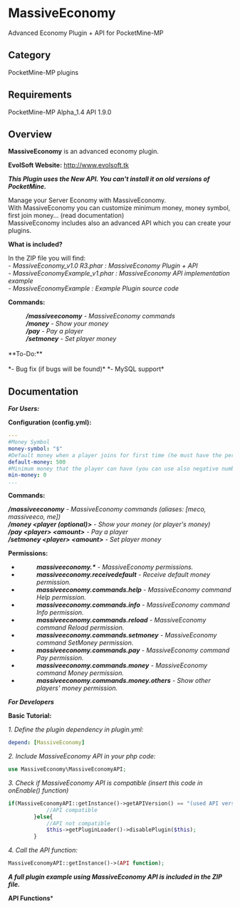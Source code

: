 # MassiveEconomy

Advanced Economy Plugin + API for PocketMine-MP

## Category

PocketMine-MP plugins

## Requirements

PocketMine-MP Alpha_1.4 API 1.9.0

## Overview

**MassiveEconomy** is an advanced economy plugin.

**EvolSoft Website:** http://www.evolsoft.tk

***This Plugin uses the New API. You can't install it on old versions of PocketMine.***

Manage your Server Economy with MassiveEconomy.<br>
With MassiveEconomy you can customize minimum money, money symbol, first join money... (read documentation)<br>
MassiveEconomy includes also an advanced API which you can create your plugins.<br>

**What is included?**

In the ZIP file you will find:<br>
*- MassiveEconomy_v1.0 R3.phar : MassiveEconomy Plugin + API*<br>
*- MassiveEconomyExample_v1.phar : MassiveEconomy API implementation example*<br>
*- MassiveEconomyExample : Example Plugin source code*<br>

**Commands:**

<dd><i><b>/massiveeconomy</b> - MassiveEconomy commands</i></dd>
<dd><i><b>/money</b> - Show your money</i></dd>
<dd><i><b>/pay</b> - Pay a player</i></dd>
<dd><i><b>/setmoney</b> - Set player money</i></dd>

<br>
**To-Do:**
<br><br>
*- Bug fix (if bugs will be found)*
*- MySQL support*

## Documentation

***For Users:***

**Configuration (config.yml):**
```yaml
---
#Money Symbol
money-symbol: "$"
#Default money when a player joins for first time (he must have the permission: massiveeconomy.receivedefault)
default-money: 500
#Minimum money that the player can have (you can use also negative numbers)
min-money: 0
...
```

**Commands:**

***/massiveeconomy*** *- MassiveEconomy commands (aliases: [meco, massiveeco, me])*<br>
***/money &lt;player (optional)&gt;*** *- Show your money (or player's money)*<br>
***/pay &lt;player&gt; &lt;amount&gt;*** *- Pay a player*<br>
***/setmoney &lt;player&gt; &lt;amount&gt;*** *- Set player money*<br>


**Permissions:**

- <dd><i><b>massiveeconomy.*</b> - MassiveEconomy permissions.</i></dd>
- <dd><i><b>massiveeconomy.receivedefault</b> - Receive default money permission.</i></dd>
- <dd><i><b>massiveeconomy.commands.help</b> - MassiveEconomy command Help permission.</i></dd>
- <dd><i><b>massiveeconomy.commands.info</b> - MassiveEconomy command Info permission.</i></dd>
- <dd><i><b>massiveeconomy.commands.reload</b> - MassiveEconomy command Reload permission.</i></dd>
- <dd><i><b>massiveeconomy.commands.setmoney</b> - MassiveEconomy command SetMoney permission.</i></dd>
- <dd><i><b>massiveeconomy.commands.pay</b> - MassiveEconomy command Pay permission.</i></dd>
- <dd><i><b>massiveeconomy.commands.money</b> - MassiveEconomy command Money permission.</i></dd>
- <dd><i><b>massiveeconomy.commands.money.others</b> - Show other players' money permission.</i></dd>

***For Developers***

**Basic Tutorial:**

*1. Define the plugin dependency in plugin.yml:*
```yaml
depend: [MassiveEconomy]
```
*2. Include MassiveEconomy API in your php code:*
```php
use MassiveEconomy\MassiveEconomyAPI;
```
*3. Check if MassiveEconomy API is compatible (insert this code in onEnable() function)*
```php
if(MassiveEconomyAPI::getInstance()->getAPIVersion() == "(used API version)"){
            //API compatible
        }else{
            //API not compatible
            $this->getPluginLoader()->disablePlugin($this);
        }
```
*4. Call the API function:*
```php
MassiveEconomyAPI::getInstance()->(API function);
```
***A full plugin example using MassiveEconomy API is included in the ZIP file.***

**API Functions***
